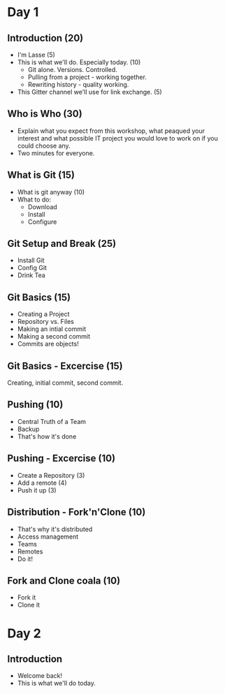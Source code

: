 # Day 1

## Introduction (20)

- I'm Lasse (5)
- This is what we'll do. Especially today. (10)
    - Git alone. Versions. Controlled.
    - Pulling from a project - working together.
    - Rewriting history - quality working.
- This Gitter channel we'll use for link exchange. (5)

## Who is Who (30)

- Explain what you expect from this workshop, what peaqued your interest and
  what possible IT project you would love to work on if you could choose any.
- Two minutes for everyone.

## What is Git (15)

- What is git anyway (10)
- What to do:
    - Download
    - Install
    - Configure

## Git Setup and Break (25)

- Install Git
- Config Git
- Drink Tea

## Git Basics (15)

- Creating a Project
- Repository vs. Files
- Making an intial commit
- Making a second commit
- Commits are objects!

## Git Basics - Excercise (15)

Creating, initial commit, second commit.

## Pushing (10)

- Central Truth of a Team
- Backup
- That's how it's done

## Pushing - Excercise (10)

- Create a Repository (3)
- Add a remote (4)
- Push it up (3)

## Distribution - Fork'n'Clone (10)

- That's why it's distributed
- Access management
- Teams
- Remotes
- Do it!

## Fork and Clone coala (10)

- Fork it
- Clone it

# Day 2

## Introduction

- Welcome back!
- This is what we'll do today.

